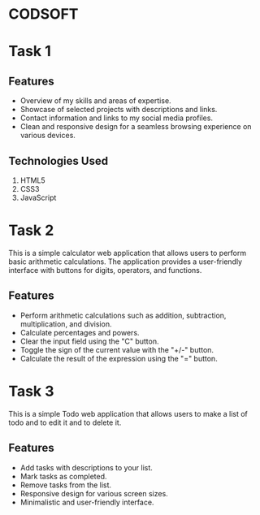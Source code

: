 # CODSOFT
# Task 1
## Features
+ Overview of my skills and areas of expertise.
+ Showcase of selected projects with descriptions and links.
+ Contact information and links to my social media profiles.
+ Clean and responsive design for a seamless browsing experience on various devices.
## Technologies Used
1. HTML5
2. CSS3
3. JavaScript
# Task 2
This is a simple calculator web application that allows users to perform basic arithmetic calculations. The application provides a user-friendly interface with buttons for digits, operators, and functions.
## Features
* Perform arithmetic calculations such as addition, subtraction, multiplication, and division.
* Calculate percentages and powers.
* Clear the input field using the "C" button.
* Toggle the sign of the current value with the "+/-" button.
* Calculate the result of the expression using the "=" button.
# Task 3
This is a simple Todo web application that allows users to make a list of todo and to edit it and to delete it.
## Features
+ Add tasks with descriptions to your list.
+ Mark tasks as completed.
+ Remove tasks from the list.
+ Responsive design for various screen sizes.
+ Minimalistic and user-friendly interface.
